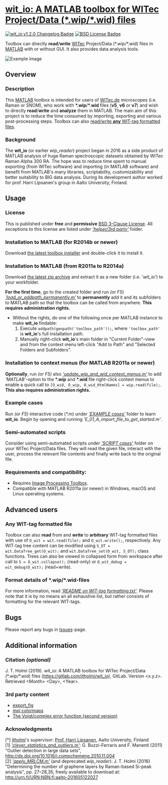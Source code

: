 # [wit_io: A MATLAB toolbox for WITec Project/Data (\*.wip/\*.wid) files](https://se.mathworks.com/matlabcentral/fileexchange/70983-wit_io-toolbox-for-witec-project-data-wip-wid-files)

[![wit_io v1.2.0 Changelog Badge][changelog-badge]][changelog] [![BSD License Badge][license-badge]][license]

Toolbox can directly **read**/**write** [WITec](https://witec.de/) Project/Data (\*.wip/\*.wid)
files in [MATLAB](https://www.mathworks.com/products/matlab.html) with or without
GUI. It also provides data analysis tools.

![Example image](example.png)



## Overview

### Description
This [MATLAB](https://www.mathworks.com/products/matlab.html) toolbox is intended
for users of [WITec.de](https://witec.de/) microscopes (i.e. Raman or SNOM), who work
with **\*.wip**/**\*.wid** files (**v5**, **v6** or **v7**) and wish to directly
**read**/**write** and **analyze** them in MATLAB. The main aim of this project
is to reduce the time consumed by importing, exporting and various post-processing
steps. Toolbox can also [read/write **any** WIT-tag formatted files](#any-wit-tag-formatted-file).

### Background
The **wit_io** (or earlier *wip_reader*) project began in 2016 as a side product
of MATLAB analysis of huge Raman spectroscopic datasets obtained by WITec Raman
Alpha 300 RA. The hope was to reduce time spent to manual exporting (from WITec
software) and importing (in MATLAB software) and benefit from MATLAB's many
libraries, scriptability, customizability and better suitability to BIG data
analysis. During its development author worked for prof. Harri Lipsanen's group
in Aalto University, Finland.



## Usage

### License
This is published under **free** and **permissive** [BSD 3-Clause License](/LICENSE).
All exceptions to this license are listed under [*'helper/3rd party'*](/helper/3rd%20party) folder.

### Installation to MATLAB (for R2014b or newer)
Download [the latest toolbox installer](wit_io.mltbx) and double-click it to
install it.

### Installation to MATLAB (from R2011a to R2014a)
Download [the latest zip archive](https://gitlab.com/jtholmi/wit_io/-/archive/master/wit_io-master.zip)
and extract it as a new folder (i.e. *'wit_io'*) to your workfolder.

**For the first time**, go to the created folder and run *(or F5)* [*'load_or_addpath_permanently.m'*](load_or_addpath_permanently.m)
to **permanently** add it and its subfolders to MATLAB path so that the toolbox
can be called from anywhere. **This requires administration rights.**
* Without the rights, do one of the following once per MATLAB instance to make **wit_io**
findable:
    1. Execute `addpath(genpath('toolbox_path'));`, where `'toolbox_path'` is **wit_io**'s
full installation path.
    2. Manually right-click **wit_io**'s main folder in "Current Folder"-view and
from the context menu left-click "Add to Path" and "Selected Folders and Subfolders".

### Installation to context menus (for MATLAB R2011a or newer)
**Optionally**, run *(or F5)* also [*'update_wip_and_wid_context_menus.m'*](update_wip_and_wid_context_menus.m)
to add *'MATLAB'*-option to the **\*.wip** and **\*.wid** file right-click context
menus to enable a quick call to `[O_wid, O_wip, O_wid_HtmlNames] = wip.read(file);`. **This
also requires administration rights.**

### Example cases
Run *(or F5)* interactive code (*\*.m*) under [*'EXAMPLE cases'*](/EXAMPLE%20cases)
folder to learn **wit_io**. Begin by opening and running *'E_01_A_import_file_to_get_started.m'*.

### Semi-automated scripts
Consider using semi-automated scripts under [*'SCRIPT cases'*](/SCRIPT%20cases)
folder on your WITec Project/Data files. They will read the given file, interact
with the user, process the relevant file contents and finally write back to the
original file.

### Requirements and compatibility:
* Requires [Image Processing Toolbox](https://se.mathworks.com/products/image.html).
* Compatible with MATLAB R2011a (or newer) in Windows, macOS and Linux operating systems.

## Advanced users

### Any WIT-tag formatted file
Toolbox can also **read** from and **write** to **arbitrary** WIT-tag formatted
files with use of `O_wit = wit.read(file);` and `O_wit.write();`, respectively.
Any WIT-tag tree content can be modified using `S_DT = wit.DataTree_get(O_wit);`
and `wit.DataTree_set(O_wit, S_DT);` class functions. Trees can also be viewed
in collapsed form from workspace after call to `S = O_wit.collapse();` (read-only)
or `O_wit_debug = wit_debug(O_wit);` (read+write).

### Format details of \*.wip/\*.wid-files
For more information, read [*'README on WIT-tag formatting.txt'*](README%20on%20WIT-tag%20formatting.txt).
Please note that it is by no means an all exhaustive list, but rather consists of
formatting for the relevant WIT-tags.



## Bugs
Please report any bugs in [Issues](https://gitlab.com/jtholmi/wit_io/issues)-page.



## Additional information

### Citation *(optional)*
J. T. Holmi (2019). wit_io: A MATLAB toolbox for WITec Project/Data (\*.wip/\*.wid) files (https://gitlab.com/jtholmi/wit_io), GitLab. Version \<x.y.z\>. Retrieved \<Month\> \<Day\>, \<Year\>.

### 3rd party content
* [export_fig](https://se.mathworks.com/matlabcentral/fileexchange/23629-export_fig)
* [mpl colormaps](https://bids.github.io/colormap/)
* [The Voigt/complex error function (second version)](https://se.mathworks.com/matlabcentral/fileexchange/47801-the-voigt-complex-error-function-second-version)

### Acknowledgments
[*] [jtholmi](https://gitlab.com/jtholmi)'s supervisor: [Prof. Harri Lipsanen](https://people.aalto.fi/harri.lipsanen), Aalto University, Finland  
[1] [*'clever_statistics_and_outliers.m'*](/helper/clever_statistics_and_outliers.m): G. Buzzi-Ferraris and F. Manenti (2011) "Outlier detection in large data sets", http://dx.doi.org/10.1016/j.compchemeng.2010.11.004  
[2] [*'apply_MRLCM.m'*](/helper/corrections/apply_MRLCM.m) (and deprecated *wip_reader*): J. T. Holmi (2016) "Determining the number of graphene layers by Raman-based Si-peak analysis", pp. 27–28,35, freely available to download at: http://urn.fi/URN:NBN:fi:aalto-201605122027

[changelog]: ./CHANGELOG.md
[license]: ./LICENSE
[changelog-badge]: https://img.shields.io/badge/changelog-wit__io_v1.2.0-0000ff.svg
[license-badge]: https://img.shields.io/badge/license-BSD-ff0000.svg
